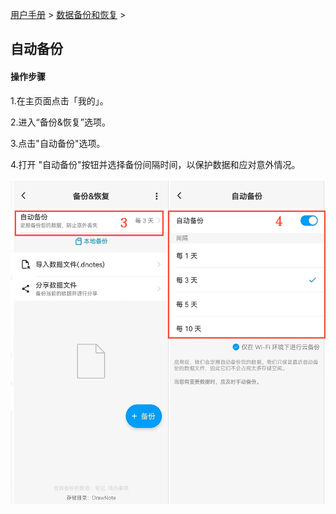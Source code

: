 [用户手册](/dragonnest/drawnote/manual/zh) > [数据备份和恢复](/dragonnest/drawnote/manual/zh/data_backup_and_recovery) >

自动备份
---
#### 操作步骤

1.在主页面点击「我的」。

2.进入“备份&恢复”选项。

3.点击"自动备份"选项。

4.打开 "自动备份"按钮并选择备份间隔时间，以保护数据和应对意外情况。


![](imgs/automatic_backup1.png)